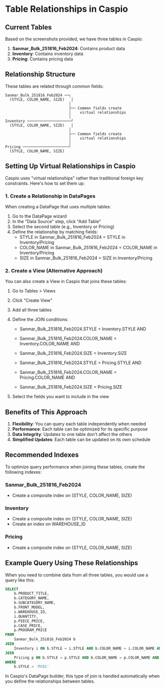 # Table Relationships in Caspio

## Current Tables

Based on the screenshots provided, we have three tables in Caspio:

1. **Sanmar_Bulk_251816_Feb2024**: Contains product data
2. **Inventory**: Contains inventory data
3. **Pricing**: Contains pricing data

## Relationship Structure

These tables are related through common fields:

```
Sanmar_Bulk_251816_Feb2024 ──┐
  (STYLE, COLOR_NAME, SIZE)   │
                             │
                             ├── Common fields create
                             │    virtual relationships
                             │
Inventory ────────────────────┘
  (STYLE, COLOR_NAME, SIZE)   │
                             │
                             ├── Common fields create
                             │    virtual relationships
                             │
Pricing ─────────────────────┘
  (STYLE, COLOR_NAME, SIZE)
```

## Setting Up Virtual Relationships in Caspio

Caspio uses "virtual relationships" rather than traditional foreign key constraints. Here's how to set them up:

### 1. Create a Relationship in DataPages

When creating a DataPage that uses multiple tables:

1. Go to the DataPage wizard
2. In the "Data Source" step, click "Add Table"
3. Select the second table (e.g., Inventory or Pricing)
4. Define the relationship by matching fields:
   - STYLE in Sanmar_Bulk_251816_Feb2024 = STYLE in Inventory/Pricing
   - COLOR_NAME in Sanmar_Bulk_251816_Feb2024 = COLOR_NAME in Inventory/Pricing
   - SIZE in Sanmar_Bulk_251816_Feb2024 = SIZE in Inventory/Pricing

### 2. Create a View (Alternative Approach)

You can also create a View in Caspio that joins these tables:

1. Go to Tables > Views
2. Click "Create View"
3. Add all three tables
4. Define the JOIN conditions:
   - Sanmar_Bulk_251816_Feb2024.STYLE = Inventory.STYLE AND
   - Sanmar_Bulk_251816_Feb2024.COLOR_NAME = Inventory.COLOR_NAME AND
   - Sanmar_Bulk_251816_Feb2024.SIZE = Inventory.SIZE
   
   - Sanmar_Bulk_251816_Feb2024.STYLE = Pricing.STYLE AND
   - Sanmar_Bulk_251816_Feb2024.COLOR_NAME = Pricing.COLOR_NAME AND
   - Sanmar_Bulk_251816_Feb2024.SIZE = Pricing.SIZE

5. Select the fields you want to include in the view

## Benefits of This Approach

1. **Flexibility**: You can query each table independently when needed
2. **Performance**: Each table can be optimized for its specific purpose
3. **Data Integrity**: Updates to one table don't affect the others
4. **Simplified Updates**: Each table can be updated on its own schedule

## Recommended Indexes

To optimize query performance when joining these tables, create the following indexes:

### Sanmar_Bulk_251816_Feb2024
- Create a composite index on (STYLE, COLOR_NAME, SIZE)

### Inventory
- Create a composite index on (STYLE, COLOR_NAME, SIZE)
- Create an index on WAREHOUSE_ID

### Pricing
- Create a composite index on (STYLE, COLOR_NAME, SIZE)

## Example Query Using These Relationships

When you need to combine data from all three tables, you would use a query like this:

```sql
SELECT 
    b.PRODUCT_TITLE,
    b.CATEGORY_NAME,
    b.SUBCATEGORY_NAME,
    b.FRONT_MODEL,
    i.WAREHOUSE_ID,
    i.QUANTITY,
    p.PIECE_PRICE,
    p.CASE_PRICE,
    p.PROGRAM_PRICE
FROM 
    Sanmar_Bulk_251816_Feb2024 b
JOIN 
    Inventory i ON b.STYLE = i.STYLE AND b.COLOR_NAME = i.COLOR_NAME AND b.SIZE = i.SIZE
JOIN 
    Pricing p ON b.STYLE = p.STYLE AND b.COLOR_NAME = p.COLOR_NAME AND b.SIZE = p.SIZE
WHERE 
    b.STYLE = 'PC61'
```

In Caspio's DataPage builder, this type of join is handled automatically when you define the relationships between tables.